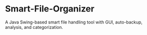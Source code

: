 # Smart-File-Organizer
A Java Swing-based smart file handling tool with GUI, auto-backup, analysis, and categorization.
